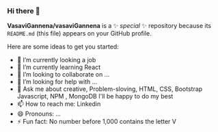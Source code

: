 ### Hi there 👋


**VasaviGannena/vasaviGannena** is a ✨ _special_ ✨ repository because its `README.md` (this file) appears on your GitHub profile.

Here are some ideas to get you started:

- 🔭 I’m currently looking a job
- 🌱 I’m currently learning React
- 👯 I’m looking to collaborate on ...
- 🤔 I’m looking for help with ...
- 💬 Ask me about creative, Problem-sloving, HTML, CSS, Bootstrap Javascript, NPM , MongoDB I'll be happy to do my best
- 📫 How to reach me: Linkedin 
- 😄 Pronouns: ...
- ⚡ Fun fact: No number before 1,000 contains the letter V

                 
